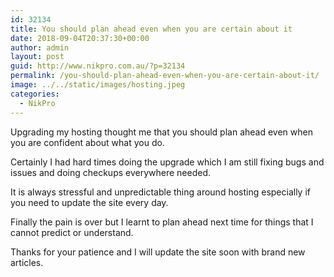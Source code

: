 ```yaml
---
id: 32134
title: You should plan ahead even when you are certain about it
date: 2018-09-04T20:37:30+00:00
author: admin
layout: post
guid: http://www.nikpro.com.au/?p=32134
permalink: /you-should-plan-ahead-even-when-you-are-certain-about-it/
image: ../../static/images/hosting.jpeg
categories:
  - NikPro
---
```

Upgrading my hosting thought me that you should plan ahead even when you are confident about what you do.

Certainly I had hard times doing the upgrade which I am still fixing bugs and issues and doing checkups everywhere needed.

It is always stressful and unpredictable thing around hosting especially if you need to update the site every day.

Finally the pain is over but I learnt to plan ahead next time for things that I cannot predict or understand.

Thanks for your patience and I will update the site soon with brand new articles. 